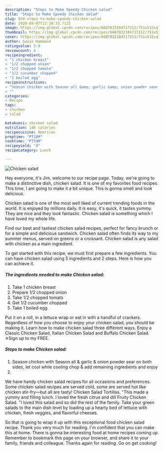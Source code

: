 ```yaml
---
description: "Steps to Make Speedy Chicken salad"
title: "Steps to Make Speedy Chicken salad"
slug: 934-steps-to-make-speedy-chicken-salad
date: 2020-09-07T12:18:33.712Z
image: https://img-global.cpcdn.com/recipes/6687832184717312/751x532cq70/chicken-salad-recipe-main-photo.jpg
thumbnail: https://img-global.cpcdn.com/recipes/6687832184717312/751x532cq70/chicken-salad-recipe-main-photo.jpg
cover: https://img-global.cpcdn.com/recipes/6687832184717312/751x532cq70/chicken-salad-recipe-main-photo.jpg
author: Gavin Hammond
ratingvalue: 3.9
reviewcount: 4
recipeingredient:
- "1 chicken breast"
- "1/2 chopped onion"
- "1/2 chopped tomato"
- "1/2 cucumber chopped"
- "1 boiled egg"
recipeinstructions:
- "Season chicken with Season all &amp; garlic &amp; onion powder sear on both sides, let cool while cooling chop &amp; add remaining ingredients and enjoy"
- ""
categories:
- Recipe
tags:
- chicken
- salad

katakunci: chicken salad 
nutrition: 148 calories
recipecuisine: American
preptime: "PT18M"
cooktime: "PT59M"
recipeyield: "4"
recipecategory: Lunch

---
```



![Chicken salad](https://img-global.cpcdn.com/recipes/6687832184717312/751x532cq70/chicken-salad-recipe-main-photo.jpg)

Hey everyone, it's Jim, welcome to our recipe page. Today, we're going to make a distinctive dish, chicken salad. It is one of my favorites food recipes. This time, I am going to make it a bit unique. This is gonna smell and look delicious.

Chicken salad is one of the most well liked of current trending foods in the world. It is enjoyed by millions daily. It is easy, it's quick, it tastes yummy. They are nice and they look fantastic. Chicken salad is something which I have loved my whole life.

Find our best and tastiest chicken salad recipes, perfect for fancy brunch or for a simple and delicious sandwich. Chicken salad often finds its way to my summer menus, served on greens or a croissant. Chicken salad is any salad with chicken as a main ingredient.


To get started with this recipe, we must first prepare a few ingredients. You can have chicken salad using 5 ingredients and 2 steps. Here is how you can achieve it.

<!--inarticleads1-->

##### The ingredients needed to make Chicken salad:

1. Take 1 chicken breast
1. Prepare 1/2 chopped onion
1. Take 1/2 chopped tomato
1. Get 1/2 cucumber chopped
1. Take 1 boiled egg


Put it on a roll, in a lettuce wrap or eat in with a handful of crackers. Regardless of how you choose to enjoy your chicken salad, you should be making it. Learn how to make chicken salad three different ways. Enjoy a Classic Chicken Salad, Italian Chicken Salad and Buffalo Chicken Salad. ✳︎Sign up to my FREE. 

<!--inarticleads2-->

##### Steps to make Chicken salad:

1. Season chicken with Season all &amp; garlic &amp; onion powder sear on both sides, let cool while cooling chop &amp; add remaining ingredients and enjoy
1. 


We have handy chicken salad recipes for all occasions and preferences. Some chicken salad recipes are served cold, some are served hot like chicken stir-fry—but all are tasty! Chicken Salad Tortillas. &#34;This made a yummy and filling lunch. I loved the fresh citrus and dill Fruity Chicken Salad. &#34;I loved this salad and so did the rest of the family. Take your green salads to the main dish level by loading up a hearty bed of lettuce with chicken, fresh veggies, and flavorful cheeses. 

So that is going to wrap it up with this exceptional food chicken salad recipe. Thank you very much for reading. I'm confident that you can make this at home. There is gonna be interesting food at home recipes coming up. Remember to bookmark this page on your browser, and share it to your family, friends and colleague. Thanks again for reading. Go on get cooking!
